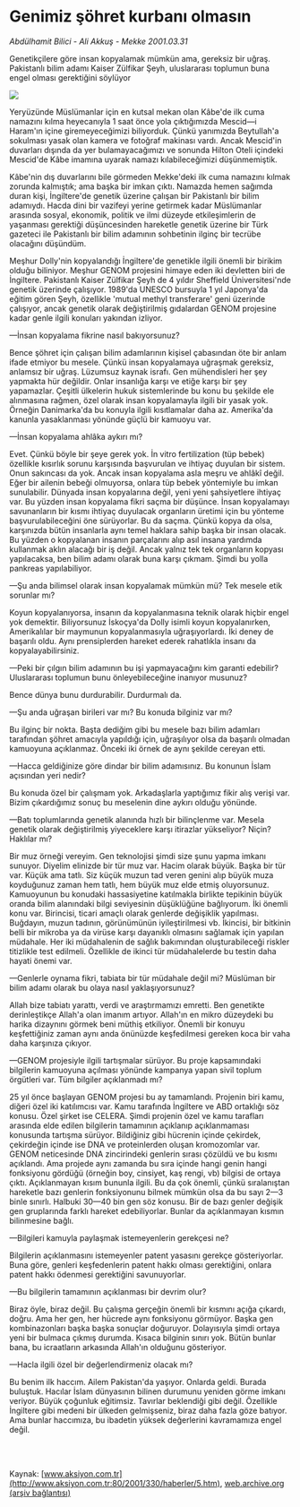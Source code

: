# Genimiz şöhret kurbanı olmasın

*Abdülhamit Bilici - Ali Akkuş - Mekke 2001.03.31*

<div>
 <p class="spot">
  Genetikçilere göre  insan kopyalamak  mümkün ama,  gereksiz bir uğraş.   Pakistanlı bilim  adamı Kaiser  Zülfikar Şeyh,  uluslararası  toplumun buna  engel olması  gerektiğini söylüyor
 </p>
 <p class="metin">
 </p>
 <img border="0" src="/web/20020502032905im_/http://www.aksiyon.com.tr/2001/330/resimler/Gen.jpg"/>
 <p class="metin">
  Yeryüzünde Müslümanlar için en kutsal mekan olan Kâbe'de ilk cuma namazını kılma heyecanıyla 1 saat önce yola çıktığımızda Mescid—i Haram'ın içine giremeyeceğimizi biliyorduk. Çünkü yanımızda Beytullah'a sokulması yasak olan kamera ve fotoğraf makinası vardı. Ancak Mescid'in duvarları dışında da yer bulamayacağımızı ve sonunda Hilton Oteli içindeki Mescid'de Kâbe imamına uyarak namazı kılabileceğimizi düşünmemiştik.
 </p>
 <p class="metin">
  Kâbe'nin dış duvarlarını bile görmeden Mekke'deki ilk cuma namazını kılmak zorunda kalmıştık; ama başka bir imkan çıktı. Namazda hemen sağımda duran kişi, İngiltere'de genetik üzerine çalışan bir Pakistanlı bir bilim adamıydı. Hacda dini bir vazifeyi yerine getirmek kadar Müslümanlar arasında sosyal, ekonomik, politik ve ilmi düzeyde etkileşimlerin de yaşanması gerektiği düşüncesinden hareketle genetik üzerine bir Türk gazeteci ile Pakistanlı bir bilim adamının sohbetinin ilginç bir tecrübe olacağını düşündüm.
 </p>
 <p class="metin">
  Meşhur Dolly'nin kopyalandığı İngiltere'de genetikle ilgili önemli bir birikim olduğu biliniyor. Meşhur GENOM projesini himaye eden iki devletten biri de İngiltere. Pakistanlı Kaiser Zülfikar Şeyh de 4 yıldır Sheffield Üniversitesi'nde genetik üzerinde çalışıyor. 1989'da UNESCO bursuyla 1 yıl Japonya'da eğitim gören Şeyh, özellikle 'mutual methyl transferare' geni üzerinde çalışıyor, ancak genetik olarak değiştirilmiş gıdalardan GENOM projesine kadar genle ilgili konuları yakından izliyor.
 </p>
 <p class="arabaslik">
  —İnsan kopyalama fikrine nasıl bakıyorsunuz?
 </p>
 <p class="metin">
  Bence şöhret için çalışan bilim adamlarının kişisel çabasından öte bir anlam ifade etmiyor bu mesele. Çünkü insan kopyalamaya uğraşmak gereksiz, anlamsız bir uğraş. Lüzumsuz kaynak israfı. Gen mühendisleri her şey yapmakta hür değildir. Onlar insanlığa karşı ve etiğe karşı bir şey yapamazlar. Çeşitli ülkelerin hukuk sistemlerinde bu konu bu şekilde ele alınmasına rağmen, özel olarak insan kopyalamayla ilgili bir yasak yok. Örneğin Danimarka'da bu konuyla ilgili kısıtlamalar daha az. Amerika'da kanunla yasaklanması yönünde güçlü bir kamuoyu var.
 </p>
 <p class="arabaslik">
  —İnsan kopyalama ahlâka aykırı mı?
 </p>
 <p class="metin">
  Evet. Çünkü böyle bir şeye gerek yok. İn vitro fertilization (tüp bebek) özellikle kısırlık sorunu karşısında başvurulan ve ihtiyaç duyulan bir sistem. Onun sakıncası da yok. Ancak insan kopyalama asla meşru ve ahlâkî değil. Eğer bir ailenin bebeği olmuyorsa, onlara tüp bebek yöntemiyle bu imkan sunulabilir. Dünyada insan kopyalarına değil, yeni yeni şahsiyetlere ihtiyaç var. Bu yüzden insan kopyalama fikri saçma bir düşünce. İnsan kopyalamayı savunanların bir kısmı ihtiyaç duyulacak organların üretimi için bu yönteme başvurulabileceğini öne sürüyorlar. Bu da saçma. Çünkü kopya da olsa, karşınızda bütün insanlarla aynı temel haklara sahip başka bir insan olacak. Bu yüzden o kopyalanan insanın parçalarını alıp asıl insana yardımda kullanmak aklın alacağı bir iş değil. Ancak yalnız tek tek organların kopyası yapılacaksa, ben bilim adamı olarak buna karşı çıkmam. Şimdi bu yolla pankreas yapılabiliyor.
 </p>
 <p class="arabaslik">
  —Şu anda bilimsel olarak insan kopyalamak mümkün mü? Tek mesele etik sorunlar mı?
 </p>
 <p class="metin">
  Koyun kopyalanıyorsa, insanın da kopyalanmasına teknik olarak hiçbir engel yok demektir. Biliyorsunuz İskoçya'da Dolly isimli koyun kopyalanırken, Amerikalılar bir maymunun kopyalanmasıyla uğraşıyorlardı. İki deney de başarılı oldu. Aynı prensiplerden hareket ederek rahatlıkla insanı da kopyalayabilirsiniz.
 </p>
 <p class="arabaslik">
  —Peki bir çılgın bilim adamının bu işi yapmayacağını kim garanti edebilir? Uluslararası toplumun bunu önleyebileceğine inanıyor musunuz?
 </p>
 <p class="metin">
  Bence dünya bunu durdurabilir. Durdurmalı da.
 </p>
 <p class="arabaslik">
  —Şu anda uğraşan birileri var mı? Bu konuda bilginiz var mı?
 </p>
 <p class="metin">
  Bu ilginç bir nokta. Başta dediğim gibi bu mesele bazı bilim adamları tarafından şöhret amacıyla yapıldığı için, uğraşılıyor olsa da başarılı olmadan kamuoyuna açıklanmaz. Önceki iki örnek de aynı şekilde cereyan etti.
 </p>
 <p class="arabaslik">
  —Hacca geldiğinize göre dindar bir bilim adamısınız. Bu konunun İslam açısından yeri nedir?
 </p>
 <p class="metin">
  Bu konuda özel bir çalışmam yok. Arkadaşlarla yaptığımız fikir alış verişi var. Bizim çıkardığımız sonuç bu meselenin dine aykırı olduğu yönünde.
 </p>
 <p class="arabaslik">
  —Batı toplumlarında genetik alanında hızlı bir bilinçlenme var. Mesela genetik olarak değiştirilmiş yiyeceklere karşı itirazlar yükseliyor? Niçin? Haklılar mı?
 </p>
 <p class="metin">
  Bir muz örneği vereyim. Gen teknolojisi şimdi size şunu yapma imkanı sunuyor. Diyelim elinizde bir tür muz var. Hacim olarak büyük. Başka bir tür var. Küçük ama tatlı. Siz küçük muzun tad veren genini alıp büyük muza koyduğunuz zaman hem tatlı, hem büyük muz elde etmiş oluyorsunuz. Kamuoyunun bu konudaki hassasiyetine katılmakla birlikte tepikinin büyük oranda bilim alanındaki bilgi seviyesinin düşüklüğüne bağlıyorum. İki önemli konu var. Birincisi, ticari amaçlı olarak genlerde değişiklik yapılması. Buğdayın, muzun tadının, görünümünün iyileştirilmesi vb. İkincisi, bir bitkinin belli bir mikroba ya da virüse karşı dayanıklı olmasını sağlamak için yapılan müdahale. Her iki müdahalenin de sağlık bakımından oluşturabileceği riskler titizlikle test edilmeli. Özellikle de ikinci tür müdahalelerde bu testin daha hayati önemi var.
 </p>
 <p class="arabaslik">
  —Genlerle oynama fikri, tabiata bir tür müdahale değil mi? Müslüman bir bilim adamı olarak bu olaya nasıl yaklaşıyorsunuz?
 </p>
 <p class="metin">
  Allah bize tabiatı yarattı, verdi ve araştırmamızı emretti. Ben genetikte derinleştikçe Allah'a olan imanım artıyor. Allah'ın en mikro düzeydeki bu harika dizaynını görmek beni müthiş etkiliyor. Önemli bir konuyu keşfettiğiniz zaman aynı anda önünüzde keşfedilmesi gereken koca bir vaha daha karşınıza çıkıyor.
 </p>
 <p class="arabaslik">
  —GENOM projesiyle ilgili tartışmalar sürüyor. Bu proje kapsamındaki bilgilerin kamuoyuna açılması yönünde kampanya yapan sivil toplum örgütleri var. Tüm bilgiler açıklanmadı mı?
 </p>
 <p class="metin">
  25 yıl önce başlayan GENOM projesi bu ay tamamlandı. Projenin biri kamu, diğeri özel iki katılımcısı var. Kamu tarafında İngiltere ve ABD ortaklığı söz konusu. Özel şirket ise CELERA. Şimdi projenin özel ve kamu tarafları arasında elde edilen bilgilerin tamamının açıklanıp açıklanmaması konusunda tartışma sürüyor. Bildiğiniz gibi hücrenin içinde çekirdek, çekirdeğin içinde ise DNA ve proteinlerden oluşan kromozomlar var. GENOM neticesinde DNA zincirindeki genlerin sırası çözüldü ve bu kısmı açıklandı. Ama projede aynı zamanda bu sıra içinde hangi genin hangi fonksiyonu gördüğü (örneğin boy, cinsiyet, kaş rengi, vb) bilgisi de ortaya çıktı. Açıklanmayan kısım bununla ilgili. Bu da çok önemli, çünkü sıralanıştan hareketle bazı genlerin fonksiyonunu bilmek mümkün olsa da bu sayı 2—3 binle sınırlı. Halbuki 30—40 bin gen söz konusu. Bir de bazı genler değişik gen gruplarında farklı hareket edebiliyorlar. Bunlar da açıklanmayan kısmın bilinmesine bağlı.
 </p>
 <p class="arabaslik">
  —Bilgileri kamuyla paylaşmak istemeyenlerin gerekçesi ne?
 </p>
 <p class="metin">
  Bilgilerin açıklanmasını istemeyenler patent yasasını gerekçe gösteriyorlar. Buna göre, genleri keşfedenlerin patent hakkı olması gerektiğini, onlara patent hakkı ödenmesi gerektiğini savunuyorlar.
 </p>
 <p class="arabaslik">
  —Bu bilgilerin tamamının açıklanması bir devrim olur?
 </p>
 <p class="metin">
  Biraz öyle, biraz değil. Bu çalışma gerçeğin önemli bir kısmını açığa çıkardı, doğru. Ama her gen, her hücrede aynı fonksiyonu görmüyor. Başka gen kombinazonları başka başka sonuçlar doğuruyor. Dolayısıyla şimdi ortaya yeni bir bulmaca çıkmış durumda. Kısaca bilginin sınırı yok. Bütün bunlar bana, bu icraatların arkasında Allah'ın olduğunu gösteriyor.
 </p>
 <p class="arabaslik">
  —Hacla ilgili özel bir değerlendirmeniz olacak mı?
 </p>
 <p class="metin">
  Bu benim ilk haccım. Ailem Pakistan'da yaşıyor. Onlarda geldi. Burada buluştuk. Hacılar İslam dünyasının bilinen durumunu yeniden görme imkanı veriyor. Büyük çoğunluk eğitimsiz. Tavırlar beklendiği gibi değil. Özellikle İngiltere gibi medeni bir ülkeden gelmişseniz, biraz daha fazla göze batıyor. Ama bunlar haccımıza, bu ibadetin yüksek değerlerini kavramamıza engel değil.
 </p>
 <p class="metin">
 </p>
 <br/>
 <br/>
</div>

Kaynak: [www.aksiyon.com.tr](http://www.aksiyon.com.tr:80/2001/330/haberler/5.htm), [web.archive.org (arşiv bağlantısı)](http://web.archive.org/web/20020502032905/http://www.aksiyon.com.tr:80/2001/330/haberler/5.htm)
